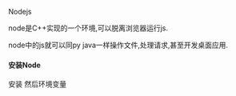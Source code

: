 Nodejs

node是C++实现的一个环境,可以脱离浏览器运行js.

node中的js就可以同py java一样操作文件,处理请求,甚至开发桌面应用.

#### 安装Node

安装 然后环境变量